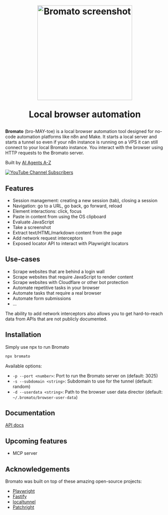 <h1 align="center">
  <img src="https://github.com/user-attachments/assets/1e53d754-a9e1-4ae1-9d18-9194d5aff144" alt="Bromato screenshot" width="300"/>
  <p>
    Local browser automation
  </p>
</h1>

**Bromato** (bro-MAY-toe) is a local browser automation tool designed for no-code automation platforms like n8n and Make.
It starts a local server and starts a tunnel so even if your n8n instance is running on a VPS it can still connect to your local Bromato instance.
You interact with the browser using HTTP requests to the Bromato server.

Built by [AI Agents A-Z](https://aiagentsaz.com)

[![YouTube Channel Subscribers](https://img.shields.io/youtube/channel/subscribers/UCloXqLhp_KGhHBe1kwaL2Tg)](https://aiagentsaz.com)

## Features

- Session management: creating a new session (tab), closing a session
- Navigation: go to a URL, go back, go forward, reload
- Element interactions: click, focus
- Paste in content from using the OS clipboard
- Evaluate JavaScript
- Take a screenshot
- Extract text/HTML/markdown content from the page
- Add network request interceptors
- Exposed locator API to interact with Playwright locators

## Use-cases

- Scrape websites that are behind a login wall
- Scrape websites that require JavaScript to render content
- Scrape websites with Cloudflare or other bot protection
- Automate repetitive tasks in your browser
- Automate tasks that require a real browser
- Automate form submissions
- ...

The ability to add network interceptors also allows you to get hard-to-reach data from APIs that are not publicly documented.

## Installation

Simply use npx to run Bromato

```bash
npx bromato
```

Available options:

- `-p --port <number>`: Port to run the Bromato server on (default: 3025)
- `-s --subdomain <string>`: Subdomain to use for the tunnel (default: random)
- `-d --userdata <string>`: Path to the browser user data director (default: `~/.bromato/browser-user-data`)

## Documentation

[API docs](docs.md)

## Upcoming features

- MCP server

## Acknowledgements

Bromato was built on top of these amazing open-source projects:

- [Playwright](https://playwright.dev/)
- [Fastify](https://www.fastify.io/)
- [localtunnel](https://localtunnel.github.io)
- [Patchright](https://github.com/Kaliiiiiiiiii-Vinyzu/patchright)
